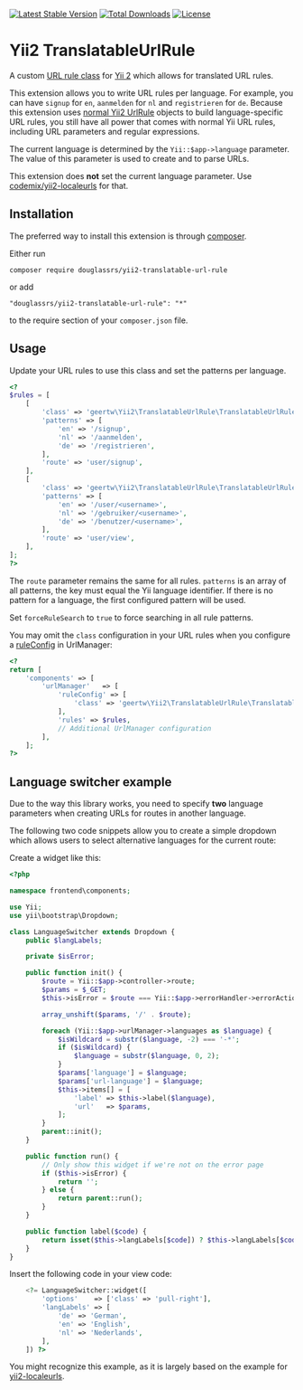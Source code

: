 [![Latest Stable Version](https://img.shields.io/packagist/v/geertw/yii2-translatable-url-rule.svg)](https://packagist.org/packages/geertw/yii2-translatable-url-rule)
[![Total Downloads](https://img.shields.io/packagist/dt/geertw/yii2-translatable-url-rule.svg)](https://packagist.org/packages/geertw/yii2-translatable-url-rule)
[![License](https://img.shields.io/packagist/l/geertw/yii2-translatable-url-rule.svg)](https://packagist.org/packages/geertw/yii2-translatable-url-rule)

Yii2 TranslatableUrlRule
========================

A custom [URL rule class](http://www.yiiframework.com/doc-2.0/yii-web-urlruleinterface.html) for [Yii 2](http://www.yiiframework.com/) which allows for translated URL rules.

This extension allows you to write URL rules per language. For example, you can have `signup` for `en`, `aanmelden` for `nl` and `registrieren` for `de`.
Because this extension uses [normal Yii2 UrlRule](http://www.yiiframework.com/doc-2.0/yii-web-urlrule.html) objects to build language-specific URL rules, you still have all power that comes with normal Yii URL rules, including URL parameters and regular expressions.

The current language is determined by the `Yii::$app->language` parameter. The value of this parameter is used to create and to parse URLs.

This extension does **not** set the current language parameter. Use [codemix/yii2-localeurls](https://github.com/codemix/yii2-localeurls) for that.

Installation
------------

The preferred way to install this extension is through [composer](http://getcomposer.org/download/).

Either run

```
composer require douglassrs/yii2-translatable-url-rule
```

or add

```
"douglassrs/yii2-translatable-url-rule": "*"
```

to the require section of your `composer.json` file.


Usage
-----

Update your URL rules to use this class and set the patterns per language.

```php
<?
$rules = [
    [
        'class' => 'geertw\Yii2\TranslatableUrlRule\TranslatableUrlRule',
        'patterns' => [
            'en' => '/signup',
            'nl' => '/aanmelden',
            'de' => '/registrieren',
        ],
        'route' => 'user/signup',
    ],
    [
        'class' => 'geertw\Yii2\TranslatableUrlRule\TranslatableUrlRule',
        'patterns' => [
            'en' => '/user/<username>',
            'nl' => '/gebruiker/<username>',
            'de' => '/benutzer/<username>',
        ],
        'route' => 'user/view',
    ],
];
?>
```

The `route` parameter remains the same for all rules. `patterns` is an array of all patterns, the key must equal the Yii language identifier.
If there is no pattern for a language, the first configured pattern will be used.

Set `forceRuleSearch` to `true` to force searching in all rule patterns.

You may omit the `class` configuration in your URL rules when you configure a [ruleConfig](http://www.yiiframework.com/doc-2.0/yii-web-urlmanager.html#$ruleConfig-detail) in UrlManager:

```php
<?
return [
    'components' => [
        'urlManager'   => [
            'ruleConfig' => [
                'class' => 'geertw\Yii2\TranslatableUrlRule\TranslatableUrlRule'
            ],
            'rules' => $rules,
            // Additional UrlManager configuration
        ],
    ];
?>
```

## Language switcher example

Due to the way this library works, you need to specify **two** language parameters when creating URLs for routes in another language.

The following two code snippets allow you to create a simple dropdown which allows users to select alternative languages for the current route:

Create a widget like this:

```php
<?php

namespace frontend\components;

use Yii;
use yii\bootstrap\Dropdown;

class LanguageSwitcher extends Dropdown {
    public $langLabels;

    private $isError;

    public function init() {
        $route = Yii::$app->controller->route;
        $params = $_GET;
        $this->isError = $route === Yii::$app->errorHandler->errorAction;

        array_unshift($params, '/' . $route);

        foreach (Yii::$app->urlManager->languages as $language) {
            $isWildcard = substr($language, -2) === '-*';
            if ($isWildcard) {
                $language = substr($language, 0, 2);
            }
            $params['language'] = $language;
            $params['url-language'] = $language;
            $this->items[] = [
                'label' => $this->label($language),
                'url'   => $params,
            ];
        }
        parent::init();
    }

    public function run() {
        // Only show this widget if we're not on the error page
        if ($this->isError) {
            return '';
        } else {
            return parent::run();
        }
    }

    public function label($code) {
        return isset($this->langLabels[$code]) ? $this->langLabels[$code] : null;
    }
}
```

Insert the following code in your view code:

```php
    <?= LanguageSwitcher::widget([
        'options'    => ['class' => 'pull-right'],
        'langLabels' => [
            'de' => 'German',
            'en' => 'English',
            'nl' => 'Nederlands',
        ],
    ]) ?>
```

You might recognize this example, as it is largely based on the example for [yii2-localeurls](https://github.com/codemix/yii2-localeurls).

